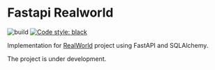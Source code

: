 # Fastapi Realworld

![build](https://img.shields.io/github/workflow/status/nightriddler/fastapi_realworld/RealWorld_fastapi%20workflow)
[![Code style: black](https://img.shields.io/badge/code%20style-black-000000.svg)](https://github.com/psf/black)

Implementation for [RealWorld](https://github.com/gothinkster/realworld) project using FastAPI and SQLAlchemy.

The project is under development.
